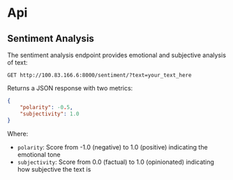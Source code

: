 # Api

## Sentiment Analysis

The sentiment analysis endpoint provides emotional and subjective analysis of text:

```http
GET http://100.83.166.6:8000/sentiment/?text=your_text_here
```

Returns a JSON response with two metrics:

```json
{
    "polarity": -0.5,
    "subjectivity": 1.0
}
```

Where:

- `polarity`: Score from -1.0 (negative) to 1.0 (positive) indicating the emotional tone
- `subjectivity`: Score from 0.0 (factual) to 1.0 (opinionated) indicating how subjective the text is
